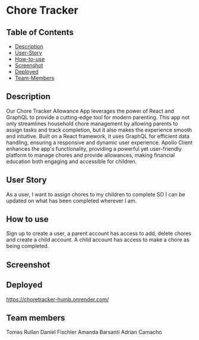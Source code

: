 # Chore Tracker 

## Table of Contents

* [Description](#description)
* [User-Story](#user-story)
* [How-to-use](#how-to-use)
* [Screenshot](#screenshot)
* [Deployed](#deployed)
* [Team-Members](#team-members)

## Description 
Our Chore Tracker Allowance App leverages the power of React and GraphQL to provide a cutting-edge tool for modern parenting. This app not only streamlines household chore management by allowing parents to assign tasks and track completion, but it also makes the experience smooth and intuitive. Built on a React framework, it uses GraphQL for efficient data handling, ensuring a responsive and dynamic user experience. Apollo Client enhances the app's functionality, providing a powerful yet user-friendly platform to manage chores and provide allowances, making financial education both engaging and accessible for children.


## User Story
As a user, I want to assign chores to my children to complete SO I can be updated on what has been completed wherever I am.


## How to use
Sign up to create a user, a parent account has access to add, delete chores and create a child account. A child account has access to make a chore as being completed.

## Screenshot


## Deployed
https://choretracker-humb.onrender.com/

## Team members
Tomas Rullan
Daniel Fischler
Amanda Barsanti
Adrian Camacho